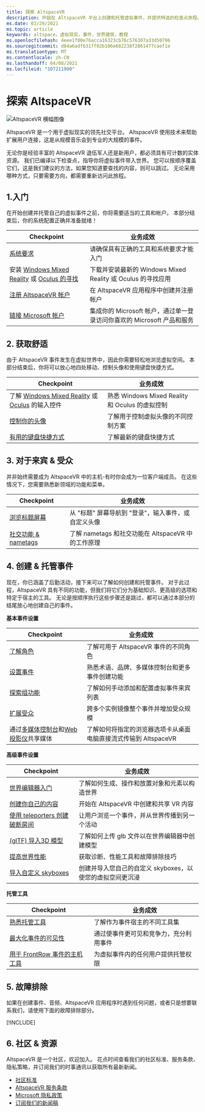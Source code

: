 ```yaml
---
title: 探索 AltspaceVR
description: 开始在 AltspaceVR 平台上创建和托管虚拟事件，并提供特选的检查点旅程。
ms.date: 03/29/2021
ms.topic: article
keywords: altspace，虚拟现实，事件，世界建筑，教程
ms.openlocfilehash: 4eee1f00e76acca16323cb76c576307a33d50796
ms.sourcegitcommit: d84a6adf631ff02b106e682238f2861477caef1e
ms.translationtype: MT
ms.contentlocale: zh-CN
ms.lasthandoff: 04/08/2021
ms.locfileid: "107211980"
---
```

# <a name="exploring-altspacevr"></a>探索 AltspaceVR

![AltspaceVR 横幅图像](images/altspace-vr-banner.png)

AltspaceVR 是一个用于虚拟现实的领先社交平台。 AltspaceVR 使用技术来帮助扩展用户连接，这是从规模音乐会到专业的大规模的事件。

无论你是经验丰富的 AltspaceVR 退伍军人还是新用户，都必须具有可计数的实体资源。 我们已编译以下检查点，指导你将虚拟事件带入世界。 您可以按顺序覆盖它们，这是我们建议的方法，如果您知道要查找的内容，则可以跳过。 无论采用哪种方式，只要需要方向，都需要重新访问此旅程。

## <a name="1-getting-started"></a>1.入门

在开始创建并托管自己的虚拟事件之前，你将需要适当的工具和帐户。 本部分结束后，你的系统配置正确并准备就绪！

|  Checkpoint  |  业务成效  |
| --- | --- |
| [系统要求](getting-started/system-requirements.md) | 请确保具有正确的工具和系统要求才能入门 |
| 安装 [Windows Mixed Reality](getting-started/wmr-installation.md) 或 [Oculus 的寻找](getting-started/oculus-installation.md)| 下载并安装最新的 Windows Mixed Reality 或 Oculus 的寻找应用 |
| [注册 AltspaceVR 帐户](getting-started/registration.md) | 在 AltspaceVR 应用程序中创建并注册帐户 |
| [链接 Microsoft 帐户](getting-started/linking-microsoft-account.md) | 集成你的 Microsoft 帐户，通过单一登录访问你喜欢的 Microsoft 产品和服务 |

## <a name="2-getting-comfortable"></a>2. 获取舒适

由于 AltspaceVR 事件发生在虚拟世界中，因此你需要轻松地浏览虚拟空间。 本部分结束后，你将可以放心地四处移动、控制头像和使用键盘快捷方式。

|  Checkpoint  |  业务成效  |
| --- | --- |
| 了解 [Windows Mixed Reality](getting-started/wmr-controls.md) 或 [Oculus](getting-started/oculus-controls.md) 的输入控件 | 熟悉 Windows Mixed Reality 和 Oculus 的虚拟控制 |
| [控制你的头像](getting-started/avatar-controls.md) | 了解用于控制虚拟头像的不同控制方案 |
| [有用的键盘快捷方式](getting-started/keyboard-shortcuts.md) | 了解最新的键盘快捷方式 |

## <a name="3-for-guests--audiences"></a>3. 对于来宾 & 受众

并非始终需要成为 AltspaceVR 中的主机-有时你会成为一位客户端成员。 在这些情况下，您需要熟悉新领域的功能和菜单。

|  Checkpoint  |  业务成效  |
| --- | --- |
| [浏览标题屏幕](community/exploring-title-screen.md) | 从 "标题" 屏幕导航到 "登录"，输入事件，或自定义头像 |
| [社交功能 & nametags](faqs/nametags.md) | 了解 nametags 和社交功能在 AltspaceVR 中的工作原理 |

## <a name="4-creating--hosting-events"></a>4. 创建 & 托管事件

现在，你已涵盖了后勤活动，接下来可以了解如何创建和托管事件。 对于此过程，AltspaceVR 具有不同的功能，但我们将它们分为基础知识、更高级的选项和特定于宿主的工具。 无论是按顺序执行这些步骤还是跳过，都可以通过本部分的结尾放心地创建自己的事件。

**基本事件设置**

|  Checkpoint  |  业务成效  |
| --- | --- |
| [了解角色](getting-started/roles.md) | 了解可用于 AltspaceVR 事件的不同角色 |
| [设置事件](tutorials/creating-an-event.md) | 熟悉术语、品牌、多媒体控制台和更多事件创建功能 |
| [探索组功能](tutorials/group-features.md) | 了解如何手动添加和配置虚拟事件来宾列表 |
| [扩展受众](faqs/scaling-audiences.md) | 跨多个实例镜像整个事件并增加受众规模 |
| 通过[多媒体控制台](tutorials/multimedia-console.md)和[Web 投影仪](tutorials/web-projector-streaming.md)共享媒体 | 了解如何将指定的浏览器选项卡从桌面电脑直接流式传输到 AltspaceVR |

**高级事件设置**

|  Checkpoint  |  业务成效  |
| --- | --- |
| [世界编辑器入门](world-building/world-editor-getting-started.md) | 了解如何生成、操作和放置对象和元素以构造世界 |
| [创建你自己的内容](community/creating-content.md) | 开始在 AltspaceVR 中创建和共享 VR 内容 |
| [使用 teleporters 创建破断房间](tutorials/teleporting.md) | 让用户浏览一个事件，并从世界传播到另一个活动 |
| [ (glTF) 导入3D 模型 ](world-building/importing-models.md) | 了解如何上传 glb 文件以在世界编辑器中创建模型 |
| [提高世界性能](world-building/improving-performance.md) | 获取诊断、性能工具和故障排除技巧 |
| [导入自定义 skyboxes](world-building/uploading-custom-skyboxes.md) | 创建并导入您自己的自定义 skyboxes，以使您的虚拟空间更沉浸 |

**托管工具**

|  Checkpoint  |  业务成效  |
| --- | --- |
| [熟悉托管工具](tutorials/host-tools-overview.md) | 了解作为事件宿主的不同工具集 |
| [最大化事件的可见性](tutorials/main-events.md) | 通过使事件更可见和竞争力，充分利用事件 |
| [用于 FrontRow 事件的主机工具](tutorials/host-tools-for-events.md) | 为虚拟事件内的任何用户提供托管权限 |

## <a name="5-troubleshooting"></a>5. 故障排除

如果在创建事件、音频、AltspaceVR 应用程序时遇到任何问题，或者只是想要联系我们，请使用下面的故障排除部分。 

[!INCLUDE[](includes/troubleshooting.md)]

## <a name="6-community--resources"></a>6. 社区 & 资源

AltspaceVR 是一个社区，欢迎加入。 花点时间查看我们的社区标准、服务条款、隐私策略，并订阅我们的时事通讯以获取所有最新新闻。

* [社区标准](community/community-standards.md)
* [AltspaceVR 服务条款](community/terms-of-service.md)
* [Microsoft 隐私政策](https://privacy.microsoft.com/privacystatement)
* [订阅我们的新闻稿](community/newsletter-subscriptions.md)